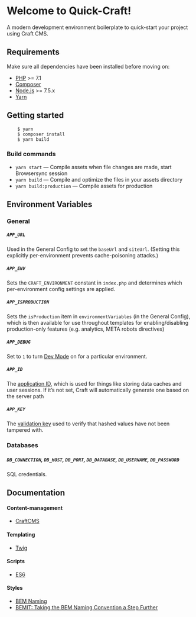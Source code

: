 Welcome to Quick-Craft!
====
A modern development environment boilerplate to quick-start your project using Craft CMS.

## Requirements

Make sure all dependencies have been installed before moving on:

* [PHP](http://php.net/manual/en/install.php) >= 7.1
* [Composer](https://getcomposer.org/download/)
* [Node.js](http://nodejs.org/) >= 7.5.x
* [Yarn](https://yarnpkg.com/en/docs/install)

## Getting started
```
    $ yarn
    $ composer install
    $ yarn build
```

### Build commands

* `yarn start` — Compile assets when file changes are made, start Browsersync session
* `yarn build` — Compile and optimize the files in your assets directory
* `yarn build:production` — Compile assets for production

## Environment Variables

### General

##### `APP_URL`

Used in the General Config to set the `baseUrl` and `siteUrl`. (Setting this explicitly per-environment prevents cache-poisoning attacks.)

##### `APP_ENV`

Sets the `CRAFT_ENVIRONMENT` constant in `index.php` and determines which per-environment config settings are applied.

##### `APP_ISPRODUCTION`

Sets the `isProduction` item in `environmentVariables` (in the General Config), which is then available for use throughout templates for enabling/disabling production-only features (e.g. analytics, META robots directives)

##### `APP_DEBUG`

Set to `1` to turn [Dev Mode](https://craftcms.com/support/dev-mode) on for a particular environment.

##### `APP_ID`

The [application ID](https://craftcms.com/docs/config-settings#appId), which is used for things like storing data caches and user sessions. If it’s not set, Craft will automatically generate one based on the server path

##### `APP_KEY`

The [validation key](https://craftcms.com/docs/config-settings#validationKey) used to verify that hashed values have not been tampered with.

### Databases

##### `DB_CONNECTION`, `DB_HOST`, `DB_PORT`, `DB_DATABASE`, `DB_USERNAME`, `DB_PASSWORD`

SQL credentials.

## Documentation

#### Content-management

* [CraftCMS](https://craftcms.com/docs/introduction)

#### Templating

* [Twig](https://twig.symfony.com/doc/2.x/)

#### Scripts

* [ES6](http://es6-features.org/)

#### Styles

* [BEM Naming](http://getbem.com/naming/)
* [BEMIT: Taking the BEM Naming Convention a Step Further](https://csswizardry.com/2015/08/bemit-taking-the-bem-naming-convention-a-step-further/)